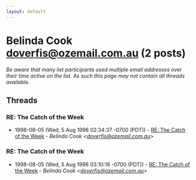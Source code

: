 ```yaml
---
layout: default
---
```


# Belinda Cook <doverfis@ozemail.com.au> (2 posts)

_Be aware that many list participants used multiple email addresses over their time active on the list. As such this page may not contain all threads available._

## Threads

### RE: The Catch of the Week
+ 1998-08-05 (Wed, 5 Aug 1998 02:34:37 -0700 (PDT)) - [RE: The Catch of the Week](/archive/1998/08/2c39bada5c8b672b8864a0beb62752d913b945073ca06effec769d127beb8433) - _Belinda Cook \<doverfis@ozemail.com.au\>_

### RE: The Catch of the Week
+ 1998-08-05 (Wed, 5 Aug 1998 03:10:16 -0700 (PDT)) - [RE: The Catch of the Week](/archive/1998/08/d2c2f93277c846b30c5c241c170ad9981e1dc27cc260de8f995b79c182e9a224) - _Belinda Cook \<doverfis@ozemail.com.au\>_

